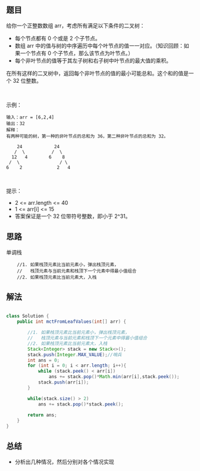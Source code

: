 
## 题目

给你一个正整数数组 arr，考虑所有满足以下条件的二叉树：

- 每个节点都有 0 个或是 2 个子节点。
- 数组 arr 中的值与树的中序遍历中每个叶节点的值一一对应。（知识回顾：如果一个节点有 0 个子节点，那么该节点为叶节点。）
- 每个非叶节点的值等于其左子树和右子树中叶节点的最大值的乘积。

在所有这样的二叉树中，返回每个非叶节点的值的最小可能总和。这个和的值是一个 32 位整数。

 

示例：

    输入：arr = [6,2,4]
    输出：32
    解释：
    有两种可能的树，第一种的非叶节点的总和为 36，第二种非叶节点的总和为 32。

        24            24
       /  \          /  \
      12   4        6    8
     /  \               / \
    6    2             2   4
 

提示：

- 2 <= arr.length <= 40
- 1 <= arr[i] <= 15
- 答案保证是一个 32 位带符号整数，即小于 2^31。

## 思路

单调栈

        //1. 如果栈顶元素比当前元素小，弹出栈顶元素，
        //   栈顶元素与当前元素和栈顶下一个元素中得最小值组合
        //2. 如果栈顶元素比当前元素大，入栈

## 解法
```java

class Solution {
    public int mctFromLeafValues(int[] arr) {

        //1. 如果栈顶元素比当前元素小，弹出栈顶元素，
        //   栈顶元素与当前元素和栈顶下一个元素中得最小值组合
        //2. 如果栈顶元素比当前元素大，入栈
        Stack<Integer> stack = new Stack<>();
        stack.push(Integer.MAX_VALUE);//哨兵
        int ans = 0;
        for (int i = 0; i < arr.length; i++){
            while (stack.peek() < arr[i])
                ans += stack.pop()*Math.min(arr[i],stack.peek());
            stack.push(arr[i]);
        }

        while(stack.size() > 2)
            ans += stack.pop()*stack.peek();
        
        return ans;
    }
}
```

## 总结

- 分析出几种情况，然后分别对各个情况实现 
